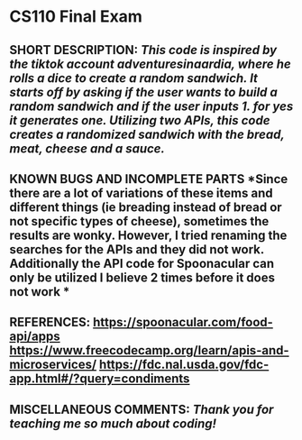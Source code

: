 # CS110 Final Exam

## SHORT DESCRIPTION: *This code is inspired by the tiktok account adventuresinaardia, where he rolls a dice to create a random sandwich. It starts off by asking if the user wants to build a random sandwich and if the user inputs 1. for yes it generates one. Utilizing two APIs, this code creates a randomized sandwich with the bread, meat, cheese and a sauce.*

## KNOWN BUGS AND INCOMPLETE PARTS *Since there are a lot of variations of these items and different things (ie breading instead of bread or not specific types of cheese), sometimes the results are wonky. However, I tried renaming the searches for the APIs and they did not work. Additionally the API code for Spoonacular can only be utilized I believe 2 times before it does not work * 

## REFERENCES:  https://spoonacular.com/food-api/apps https://www.freecodecamp.org/learn/apis-and-microservices/ https://fdc.nal.usda.gov/fdc-app.html#/?query=condiments 


## MISCELLANEOUS COMMENTS: *Thank you for teaching me so much about coding!*